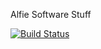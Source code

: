 Alfie Software Stuff

[![Build Status](https://travis-ci.org/alfiethomasson/sem.svg?branch=master)](https://travis-ci.org/alfiethomasson/sem)